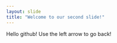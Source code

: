 ```yaml
---
layout: slide
title: "Welcome to our second slide!"
---
```

Hello github!
Use the left arrow to go back!
